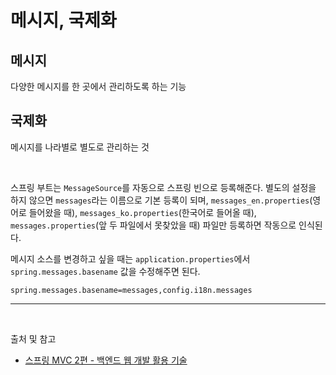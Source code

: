 # 메시지, 국제화

## 메시지
다양한 메시지를 한 곳에서 관리하도록 하는 기능

## 국제화
메시지를 나라별로 별도로 관리하는 것

<br/>

스프링 부트는 `MessageSource`를 자동으로 스프링 빈으로 등록해준다. 별도의 설정을 하지 않으면 `messages`라는 이름으로 기본 등록이 되며, `messages_en.properties`(영어로 들어왔을 때), `messages_ko.properties`(한국어로 들어올 때), `messages.properties`(앞 두 파일에서 못찾았을 때) 파일만 등록하면 작동으로 인식된다.

메시지 소스를 변경하고 싶을 때는 `application.properties`에서 `spring.messages.basename` 값을 수정해주면 된다.

```
spring.messages.basename=messages,config.i18n.messages
```


---

<br/>

출처 및 참고
- [스프링 MVC 2편 - 백엔드 웹 개발 활용 기술](https://www.inflearn.com/course/%EC%8A%A4%ED%94%84%EB%A7%81-mvc-2/dashboard)